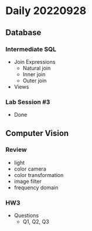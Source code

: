 Daily 20220928
===

## Database
### Intermediate SQL
- Join Expressions
  - Natural join
  - Inner join
  - Outer join
- Views
### Lab Session #3
- Done

## Computer Vision
### Review
- light
- color camera
- color transformation
- image filter
- frequency domain

### HW3
- Questions
  - Q1, Q2, Q3